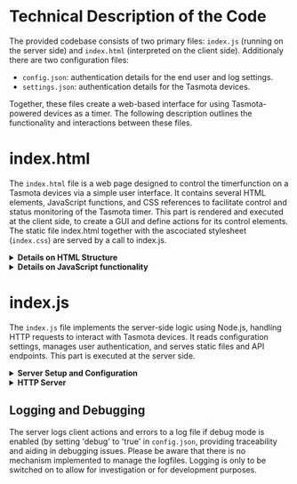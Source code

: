 # Technical Description of the Code

The provided codebase consists of two primary files: `index.js` (running on the server side) and `index.html` (interpreted on the client side). Additionaly there are two configuration files: 

   - `config.json`: authentication details for the end user and log settings.
   - `settings.json`: authentication details for the Tasmota devices.

Together, these files create a web-based interface for using Tasmota-powered devices as a timer. The following description outlines the functionality and interactions between these files.

# index.html

The `index.html` file is a web page designed to control the timerfunction on a Tasmota devices via a simple user interface. It contains several HTML elements, JavaScript functions, and CSS references to facilitate control and status monitoring of the Tasmota timer. This part is rendered and executed at the client side, to create a GUI and define actions for its control elements. The static file index.html together with the ascociated stylesheet (`index.css`) are served by a call to index.js. 

<details>
<summary><b>Details on HTML Structure</b></summary>

<b>1. Head Section:</b>
   <ul><li>Sets up meta tags for character set and viewport settings.
   </li><li>Includes app title and links to an external CSS stylesheet for styling (`index.css`).
   </li></ul> 
   
<b>Body Section:</b>
   <ul><li>Formats app including its title image (header.png).
   </li><li>A `div` with the ID `controls` including a dropdown menu for selecting a device, a switch to toggle device power, Inputs for setting timer duration in hours and minutes and Buttons to set and clear timers.
   </li><li>A `div` with the ID `log` displays the current timer status, last user action, and error messages when aplicable.
     </li></ul> 
</details>

<details>
<summary><b>Details on JavaScript functionality</b></summary>

Embedded within the HTML file, the JavaScript handles the interaction logic:

<b>1. Initialization and WebSocket Setup:</b>
   <ul><li>The WebSocket connection is established with the server.
   </li><li>Functions to update the device status and handle WebSocket events are defined.
   </li></ul> 
   
<b>2. Device Control Functions:</b>
   <ul><li>`togglePower()`: Toggles the power state of the selected device and updates the status display.
   </li><li>`setTimerWithDelta()`: Sets a timer based on user input for hours and minutes and enables timers on the device.
   </li><li>`clearTimer()`: Clears any active timers on the device and updates the status display.
   </li><li>`updateDeviceStatus()`: Fetches and displays the current power and timer status of the selected device.
   </li><li>`deviceChanged()`: Updates the status display when a different device is selected.
   </li></ul> 

<b>3. Utility Functions:</b>
   <ul><li>`getLocalTimeString()`: Returns the current local time as a formatted string.
   </li><li>`getSelectedDevice()`: Retrieves the currently selected device from the dropdown menu.
   </li><li>`sendCommand()`: Sends commands to the server to interact with the device, handling responses and errors appropriately.
   </li></ul> 

<b>4. Event Listeners:</b>
   <ul><li>On page load, the list of devices is fetched from the server, and the first device is selected by default.
   </li><li>Periodic updates to device status are set to occur every minute.
   </li></ul> 
</details>

# index.js

The `index.js` file implements the server-side logic using Node.js, handling HTTP requests to interact with Tasmota devices. It reads configuration settings, manages user authentication, and serves static files and API endpoints. This part is executed at the server side.

<details>
<summary><b>Server Setup and Configuration</b></summary>

<b>1. Dependencies and Initialization:</b>
   <ul><li>Requires essential modules: `http`, `fs`, `path`, `crypto`, and `url`.
   </li><li>Initializes server settings like hostname, port, and debug mode.
   </li><li>Defines utility functions for password hashing, input sanitization, and authentication.
   </li></ul>

<b>2. Configuration File Loading:</b>
Reads and parses `config.json` and `settings.json` to load user credentials and device accounts.
</details>

<details>
<summary><b>HTTP Server</b></summary>

1. **Server Creation**:
Creates an HTTP server to listen for incoming requests.

2. **Request Handling**:
Handles different routes based on the request URL:
     <ul><li>`POST /login`: Authenticates users using credentials from the request body.
     </li><li>Serves static files (`index.html`, `styles.css`, `favicon.ico`, and `header.png`).
     </li><li>`GET /devices`: Returns a list of available devices.
     </li><li>The following device-specific routes are defined (`/setPower`, `/getTime`, `/setTimer`, `/clearTimer`, `/getTimerStatus`, `/getPowerStatus`, `/enableTimers`, `/disableTimers`).
     </li></ul>

3. **Command Execution**:
 Defines functions to handle device commands:
     <ul><li>`handleSetPower()`: Sets the power state of a device.
     </li><li>`handleSetTimer()`: Sets a timer on a device.
     </li><li>`handleClearTimer()`: Clears a timer on a device.
     </li><li>`handleGetTimerStatus()`, `handleGetPowerStatus()`, `handleGetTime()`: Fetches current status information from the device.
     </li><li>`handleEnableTimers()`, `handleDisableTimers()`: Enables or disables timers on a device.
     </li></ul>

4. **Utility Functions**:
   <ul><li>`isAuthorized()`: Checks if a request contains valid authentication credentials.
   </li><li>`serveStaticFile()`: Serves static files from the server's public directory.
   </li><li>`logMessage()`: Logs messages to a file if debug mode is enabled.
   </li><li>`getRequestOptions()`: Prepares HTTP request options for sending commands to Tasmota devices.
   </li><li>`makeRequest()`: Makes HTTP requests to Tasmota devices and processes responses.
   </li><li>`getCurrentDeviceTime()`: Get the current time from the Tasmota device.
   </li><li>`sanitizeInput()`: Sanitize input to prevent XSS attacks.
   </li></ul>
</details>

## Logging and Debugging

The server logs client actions and errors to a log file if debug mode is enabled (by setting 'debug' to 'true' in `config.json`, providing traceability and aiding in debugging issues. Please be aware that there is no mechanism implemented to manage the logfiles. Logging is only to be switched on to allow for investigation or for development purposes.  


